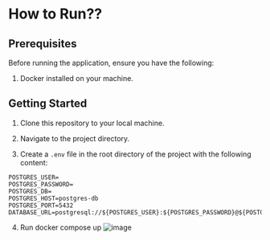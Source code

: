 # How to Run??

## Prerequisites
Before running the application, ensure you have the following:

1. Docker installed on your machine.

## Getting Started

1. Clone this repository to your local machine.
2. Navigate to the project directory.

3. Create a `.env` file in the root directory of the project with the following content:

```plaintext
POSTGRES_USER=
POSTGRES_PASSWORD=
POSTGRES_DB=
POSTGRES_HOST=postgres-db
POSTGRES_PORT=5432
DATABASE_URL=postgresql://${POSTGRES_USER}:${POSTGRES_PASSWORD}@${POSTGRES_HOST}:${POSTGRES_PORT}/${POSTGRES_DB}
```

4. Run docker compose up
![image](https://github.com/zgyant/next-batch-form/assets/65391525/425b5847-275f-439e-b55d-a3d5c77979f8)
